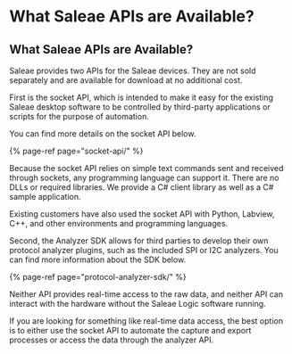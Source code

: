 # What Saleae APIs are Available?

## What Saleae APIs are Available?

Saleae provides two APIs for the Saleae devices. They are not sold separately and are available for download at no additional cost.

First is the socket API, which is intended to make it easy for the existing Saleae desktop software to be controlled by third-party applications or scripts for the purpose of automation.

You can find more details on the socket API below.

{% page-ref page="socket-api/" %}

Because the socket API relies on simple text commands sent and received through sockets, any programming language can support it. There are no DLLs or required libraries. We provide a C\# client library as well as a C\# sample application.

Existing customers have also used the socket API with Python, Labview, C++, and other environments and programming languages.

Second, the Analyzer SDK allows for third parties to develop their own protocol analyzer plugins, such as the included SPI or I2C analyzers. You can find more information about the SDK below.

{% page-ref page="protocol-analyzer-sdk/" %}

Neither API provides real-time access to the raw data, and neither API can interact with the hardware without the Saleae Logic software running.

If you are looking for something like real-time data access, the best option is to either use the socket API to automate the capture and export processes or access the data through the analyzer API.







